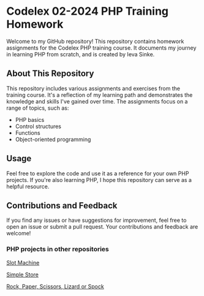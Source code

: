 # Codelex 02-2024 PHP Training Homework

Welcome to my GitHub repository! This repository contains homework assignments for the Codelex PHP training course. It documents my journey in learning PHP from scratch, and is created by Ieva Sinke.

## About This Repository

This repository includes various assignments and exercises from the training course. It's a reflection of my learning path and demonstrates the knowledge and skills I've gained over time. The assignments focus on a range of topics, such as:

- PHP basics
- Control structures
- Functions
- Object-oriented programming

## Usage

Feel free to explore the code and use it as a reference for your own PHP projects. If you're also learning PHP, I hope this repository can serve as a helpful resource.

## Contributions and Feedback

If you find any issues or have suggestions for improvement, feel free to open an issue or submit a pull request. Your contributions and feedback are welcome!


### PHP projects in other repositories

[Slot Machine](https://github.com/ievasinke/slot-machine)

[Simple Store](https://github.com/ievasinke/simple-store)

[Rock, Paper, Scissors, Lizard or Spock](https://github.com/ievasinke/rpsls)

